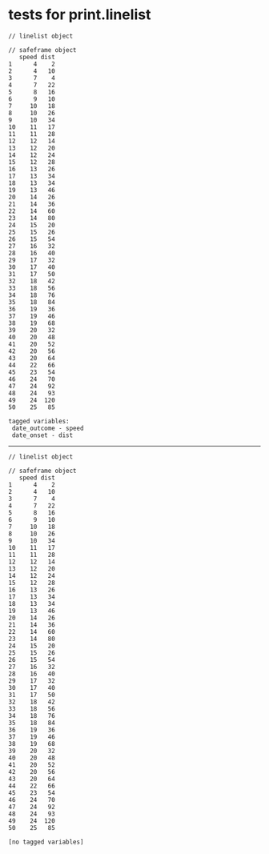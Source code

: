 # tests for print.linelist

    
    // linelist object
    
    // safeframe object
       speed dist
    1      4    2
    2      4   10
    3      7    4
    4      7   22
    5      8   16
    6      9   10
    7     10   18
    8     10   26
    9     10   34
    10    11   17
    11    11   28
    12    12   14
    13    12   20
    14    12   24
    15    12   28
    16    13   26
    17    13   34
    18    13   34
    19    13   46
    20    14   26
    21    14   36
    22    14   60
    23    14   80
    24    15   20
    25    15   26
    26    15   54
    27    16   32
    28    16   40
    29    17   32
    30    17   40
    31    17   50
    32    18   42
    33    18   56
    34    18   76
    35    18   84
    36    19   36
    37    19   46
    38    19   68
    39    20   32
    40    20   48
    41    20   52
    42    20   56
    43    20   64
    44    22   66
    45    23   54
    46    24   70
    47    24   92
    48    24   93
    49    24  120
    50    25   85
    
    tagged variables:
     date_outcome - speed
     date_onset - dist 

---

    
    // linelist object
    
    // safeframe object
       speed dist
    1      4    2
    2      4   10
    3      7    4
    4      7   22
    5      8   16
    6      9   10
    7     10   18
    8     10   26
    9     10   34
    10    11   17
    11    11   28
    12    12   14
    13    12   20
    14    12   24
    15    12   28
    16    13   26
    17    13   34
    18    13   34
    19    13   46
    20    14   26
    21    14   36
    22    14   60
    23    14   80
    24    15   20
    25    15   26
    26    15   54
    27    16   32
    28    16   40
    29    17   32
    30    17   40
    31    17   50
    32    18   42
    33    18   56
    34    18   76
    35    18   84
    36    19   36
    37    19   46
    38    19   68
    39    20   32
    40    20   48
    41    20   52
    42    20   56
    43    20   64
    44    22   66
    45    23   54
    46    24   70
    47    24   92
    48    24   93
    49    24  120
    50    25   85
    
    [no tagged variables]

